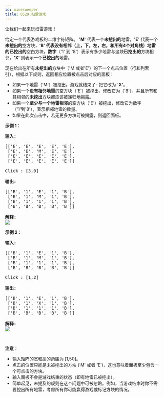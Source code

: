```yaml
---
id: minesweeper
title: 0529.扫雷游戏
---
```

让我们一起来玩扫雷游戏！

给定一个代表游戏板的二维字符矩阵。 **&#39;M&#39;** 代表一个**未挖出的**地雷，**&#39;E&#39;** 代表一个**未挖出的**空方块，**&#39;B&#39; **代表没有相邻（上，下，左，右，和所有4个对角线）地雷的**已挖出的**空白方块，**数字**（&#39;1&#39; 到 &#39;8&#39;）表示有多少地雷与这块**已挖出的**方块相邻，**&#39;X&#39;** 则表示一个**已挖出的**地雷。

现在给出在所有**未挖出的**方块中（&#39;M&#39;或者&#39;E&#39;）的下一个点击位置（行和列索引），根据以下规则，返回相应位置被点击后对应的面板：

- 如果一个地雷（&#39;M&#39;）被挖出，游戏就结束了- 把它改为 **&#39;X&#39;**。
- 如果一个**没有相邻地雷**的空方块（&#39;E&#39;）被挖出，修改它为（&#39;B&#39;），并且所有和其相邻的**未挖出**方块都应该被递归地揭露。
- 如果一个**至少与一个地雷相邻**的空方块（&#39;E&#39;）被挖出，修改它为数字（&#39;1&#39;到&#39;8&#39;），表示相邻地雷的数量。
- 如果在此次点击中，若无更多方块可被揭露，则返回面板。
 

**示例 1：**


<pre><strong>输入:</strong> <br/><br/>[[&#39;E&#39;, &#39;E&#39;, &#39;E&#39;, &#39;E&#39;, &#39;E&#39;],<br/> [&#39;E&#39;, &#39;E&#39;, &#39;M&#39;, &#39;E&#39;, &#39;E&#39;],<br/> [&#39;E&#39;, &#39;E&#39;, &#39;E&#39;, &#39;E&#39;, &#39;E&#39;],<br/> [&#39;E&#39;, &#39;E&#39;, &#39;E&#39;, &#39;E&#39;, &#39;E&#39;]]<br/><br/>Click : [3,0]<br/><br/><strong>输出:</strong> <br/><br/>[[&#39;B&#39;, &#39;1&#39;, &#39;E&#39;, &#39;1&#39;, &#39;B&#39;],<br/> [&#39;B&#39;, &#39;1&#39;, &#39;M&#39;, &#39;1&#39;, &#39;B&#39;],<br/> [&#39;B&#39;, &#39;1&#39;, &#39;1&#39;, &#39;1&#39;, &#39;B&#39;],<br/> [&#39;B&#39;, &#39;B&#39;, &#39;B&#39;, &#39;B&#39;, &#39;B&#39;]]<br/><br/><strong>解释:</strong><br/><img src="https://assets.leetcode-cn.com/aliyun-lc-upload/uploads/2018/10/12/minesweeper_example_1.png"/><br/></pre>

**示例 2：**


<pre><strong>输入:</strong> <br/><br/>[[&#39;B&#39;, &#39;1&#39;, &#39;E&#39;, &#39;1&#39;, &#39;B&#39;],<br/> [&#39;B&#39;, &#39;1&#39;, &#39;M&#39;, &#39;1&#39;, &#39;B&#39;],<br/> [&#39;B&#39;, &#39;1&#39;, &#39;1&#39;, &#39;1&#39;, &#39;B&#39;],<br/> [&#39;B&#39;, &#39;B&#39;, &#39;B&#39;, &#39;B&#39;, &#39;B&#39;]]<br/><br/>Click : [1,2]<br/><br/><strong>输出:</strong> <br/><br/>[[&#39;B&#39;, &#39;1&#39;, &#39;E&#39;, &#39;1&#39;, &#39;B&#39;],<br/> [&#39;B&#39;, &#39;1&#39;, &#39;X&#39;, &#39;1&#39;, &#39;B&#39;],<br/> [&#39;B&#39;, &#39;1&#39;, &#39;1&#39;, &#39;1&#39;, &#39;B&#39;],<br/> [&#39;B&#39;, &#39;B&#39;, &#39;B&#39;, &#39;B&#39;, &#39;B&#39;]]<br/><br/><strong>解释:</strong><br/><img src="https://assets.leetcode-cn.com/aliyun-lc-upload/uploads/2018/10/12/minesweeper_example_2.png"/><br/></pre>

 

**注意：**

- 输入矩阵的宽和高的范围为 [1,50]。
- 点击的位置只能是未被挖出的方块 (&#39;M&#39; 或者 &#39;E&#39;)，这也意味着面板至少包含一个可点击的方块。
- 输入面板不会是游戏结束的状态（即有地雷已被挖出）。
- 简单起见，未提及的规则在这个问题中可被忽略。例如，当游戏结束时你不需要挖出所有地雷，考虑所有你可能赢得游戏或标记方块的情况。